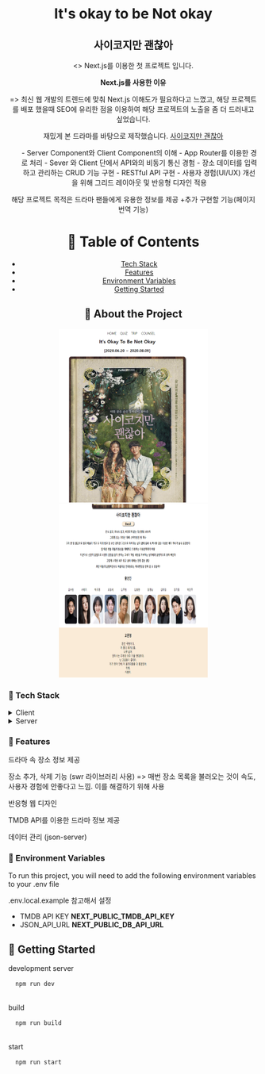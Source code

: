 <div align="center">

  <h1>It's okay to be Not okay</h1>
  <h2>사이코지만 괜찮아</h2>
  
  <>
    Next.js를 이용한 첫 프로젝트 입니다.

<strong>Next.js를 사용한 이유</strong>

  <p>=> 최신 웹 개발의 트렌드에 맞춰 Next.js 이해도가 필요하다고 느꼈고, 해당 프로젝트를 배포 했을때 
  SEO에 유리한 점을 이용하여 해당 프로젝트의 노출을 좀 더 드러내고 싶었습니다.</p>

  <p>재밌게 본 드라마를 바탕으로 제작했습니다. <a href="https://tvn.cjenm.com/ko/tvnpsycho/">사이코지만 괜찮아</a></p>
    <ul>
      - Server Component와 Client Component의 이해
      - App Router를 이용한 경로 처리 
      - Sever 와 Client 단에서 API와의 비동기 통신 경험
      - 장소 데이터를 입력하고 관리하는 CRUD 기능 구현
      - RESTful API 구현
      - 사용자 경험(UI/UX) 개선을 위해 그리드 레이아웃 및 반응형 디자인 적용
    </ul>

  </p>
  <p>
    해당 프로젝트 목적은 드라마 팬들에게 유용한 정보를 제공 
    +추가 구현할 기능(페이지 번역 기능)
  </p>

<!-- Table of Contents -->

# :notebook_with_decorative_cover: Table of Contents

- [Tech Stack](#space_invader-tech-stack)
- [Features](#dart-features)
- [Environment Variables](#key-environment-variables)
- [Getting Started](#toolbox-getting-started)

## :star2: About the Project

<div> 
  <img style="width:300px; height: 350px;" src="./public/main.png"/>
  <img style="width:300px; height: 350px;"src="./public/main2.png"/>
</div>

<!-- TechStack -->

<div align="left">

### :space_invader: Tech Stack

<details>
  <summary>Client</summary>
  <ul>
    <li><a href="https://nextjs.org/">Next.js</a></li>
    <li><a href="https://reactjs.org/">React.js</a></li>
  </ul>
</details>

<details>
  <summary>Server</summary>
  <ul>
    <li><a href="https://nestjs.com/">Nest.js</a></li>
  </ul>
</details>
<!-- Features -->

### :dart: Features

<p>드라마 속 장소 정보 제공</p>
<p>장소 추가, 삭제 기능  (swr 라이브러리 사용) => 매번 장소 목록을 불러오는 것이 속도, 사용자 경험에
안좋다고 느낌. 이를 해결하기 위해 사용</p>
<p>반응형 웹 디자인</p>
<p>TMDB API를 이용한 드라마 정보 제공</p>
<p>데이터 관리 (json-server)</p>

<!-- Env Variables -->

### :key: Environment Variables

To run this project, you will need to add the following environment variables to your .env file

.env.local.example 참고해서 설정

- TMDB API KEY
  <strong>NEXT_PUBLIC_TMDB_API_KEY </strong>
- JSON_API_URL
<strong>NEXT_PUBLIC_DB_API_URL</strong>
<!-- Getting Started -->

## :toolbox: Getting Started

development server
<br>

```bash
  npm run dev
```

<br>
build

<br>

```bash
  npm run build
```

<br>
start
<br>

```bash
  npm run start
```

</div>
